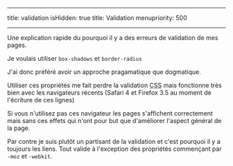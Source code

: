 ----- 
title: validation
isHidden: true
title: Validation
menupriority: 500

-----

Une explication rapide du pourquoi il y a des erreurs de validation
de mes pages.

Je voulais utiliser `box-shadows` et `border-radius`

J'ai donc préféré avoir un approche pragamatique que dogmatique.

Utiliser ces propriétés me fait perdre la validation 
<abbr title="Cascading Style Sheet">CSS</abbr>
mais fonctionne très bien avec les navigateurs récents (Safari&nbsp;4
et Firefox&nbsp;3.5 au moment de l'écriture de ces lignes)

Si vous n'utilisez pas ces navigateur les pages s'affichent 
correctement mais sans ces effets qui n'ont pour but que d'améliorer
l'aspect général de la page.

Par contre je suis plutôt un partisant de la validation et c'est
pourquoi il y a toujours les liens. Tout valide à l'exception
des propriétés commençant par `-moz` et `-webkit`.


